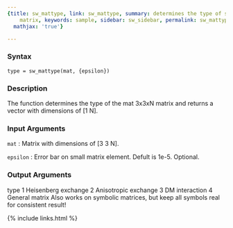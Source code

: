 ```yaml
---
{title: sw_mattype, link: sw_mattype, summary: determines the type of square input
    matrix, keywords: sample, sidebar: sw_sidebar, permalink: sw_mattype, folder: swfiles,
  mathjax: 'true'}

---
```


### Syntax

`type = sw_mattype(mat, {epsilon})`

### Description

The function determines the type of the mat 3x3xN matrix and returns a
vector with dimensions of [1 N].
 

### Input Arguments

`mat`
: Matrix with dimensions of [3 3 N].

`epsilon`
: Error bar on small matrix element. Defult is 1e-5.
  Optional.

### Output Arguments

type      1   Heisenberg exchange
          2   Anisotropic exchange
          3   DM interaction
          4   General matrix
Also works on symbolic matrices, but keep all symbols real for consistent
result!

{% include links.html %}
